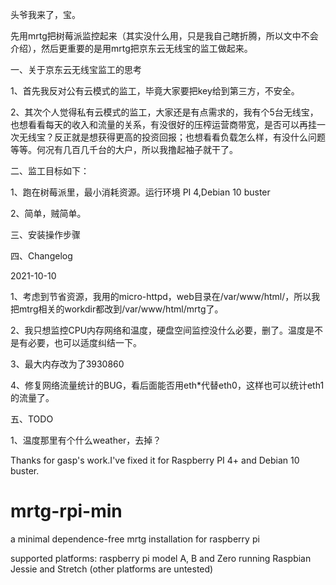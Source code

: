 

头爷我来了，宝。

先用mrtg把树莓派监控起来（其实没什么用，只是我自己瞎折腾，所以文中不会介绍），然后更重要的是用mrtg把京东云无线宝的监工做起来。

一、关于京东云无线宝监工的思考

1、首先我反对公有云模式的监工，毕竟大家要把key给到第三方，不安全。

2、其次个人觉得私有云模式的监工，大家还是有点需求的，我有个5台无线宝，也想看看每天的收入和流量的关系，有没很好的压榨运营商带宽，是否可以再挂一次无线宝？反正就是想获得更高的投资回报；也想看看负载怎么样，有没什么问题等等。何况有几百几千台的大户，所以我撸起袖子就干了。

二、监工目标如下：

1、跑在树莓派里，最小消耗资源。运行环境 PI 4,Debian 10 buster

2、简单，贼简单。

三、安装操作步骤

四、Changelog

2021-10-10

1、考虑到节省资源，我用的micro-httpd，web目录在/var/www/html/，所以我把mtrg相关的workdir都改到/var/www/html/mrtg了。

2、我只想监控CPU内存网络和温度，硬盘空间监控没什么必要，删了。温度是不是有必要，也可以适度纠结一下。

3、最大内存改为了3930860

4、修复网络流量统计的BUG，看后面能否用eth*代替eth0，这样也可以统计eth1的流量了。

五、TODO

1、温度那里有个什么weather，去掉？



Thanks for gasp's work.I've fixed it for Raspberry PI 4+ and Debian 10 buster.

# mrtg-rpi-min
a minimal dependence-free mrtg installation for raspberry pi

supported platforms: raspberry pi model A, B and Zero running Raspbian Jessie and Stretch
(other platforms are untested)
